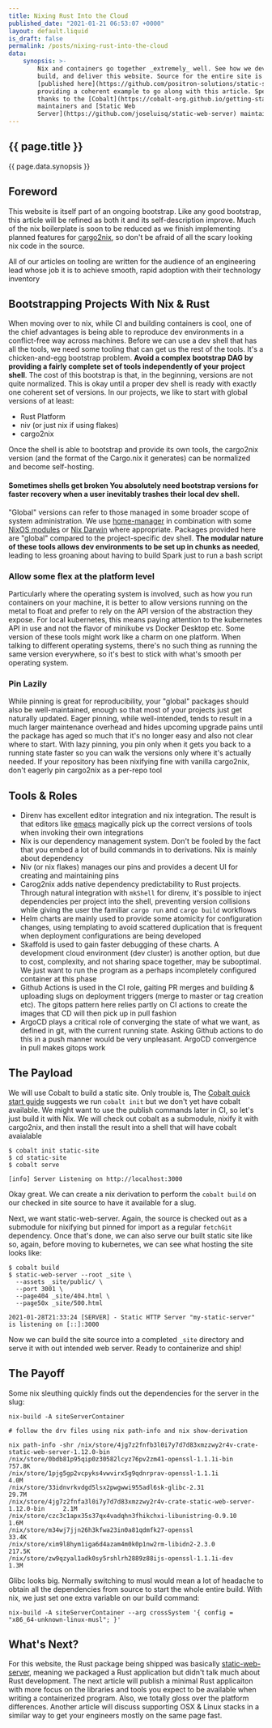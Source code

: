```yaml
---
title: Nixing Rust Into the Cloud
published_date: "2021-01-21 06:53:07 +0000"
layout: default.liquid
is_draft: false
permalink: /posts/nixing-rust-into-the-cloud
data:
    synopsis: >-
        Nix and containers go together _extremely_ well. See how we develop,
        build, and deliver this website. Source for the entire site is
        [published here](https://github.com/positron-solutions/static-site),
        providing a coherent example to go along with this article. Special
        thanks to the [Cobalt](https://cobalt-org.github.io/getting-started/)
        maintainers and [Static Web
        Server](https://github.com/joseluisq/static-web-server) maintainers
---
```


<section class="blog meat">
<div class="inner">

# {{ page.title }}

{{ page.data.synopsis }}

## Foreword

This website is itself part of an ongoing bootstrap. Like any good bootstrap,
this article will be refined as both it and its self-description improve. Much
of the nix boilerplate is soon to be reduced as we finish implementing planned
features for [cargo2nix](https://github.com/cargo2nix/cargo2nix), so don't be
afraid of all the scary looking nix code in the source.

All of our articles on tooling are written for the audience of an engineering
lead whose job it is to achieve smooth, rapid adoption with their technology
inventory

## Bootstrapping Projects With Nix & Rust

When moving over to nix, while CI and building containers is cool, one of the
chief advantages is being able to reproduce dev environments in a conflict-free
way across machines.  Before we can use a dev shell that has all the tools, we
need some tooling that can get us the rest of the tools.  It's a chicken-and-egg
bootstrap problem. **Avoid a complex bootstrap DAG by providing a fairly
complete set of tools independently of your project shell**. The cost of this
bootstrap is that, in the beginning, versions are not quite normalized. This is
okay until a proper dev shell is ready with exactly one coherent set of
versions. In our projects, we like to start with global versions of at least:

- Rust Platform
- niv (or just nix if using flakes)
- cargo2nix

Once the shell is able to bootstrap and provide its own tools, the cargo2nix
version (and the format of the Cargo.nix it generates) can be normalized and
become self-hosting.

#### Sometimes shells get broken You absolutely need bootstrap versions for faster recovery when a user inevitably trashes their local dev shell.

"Global" versions can refer to those managed in some broader scope of system
administration. We use
[home-manager](https://github.com/nix-community/home-manager) in combination
with some [NixOS modules](https://nixos.wiki/wiki/Module) or [Nix
Darwin](https://github.com/LnL7/nix-darwin) where appropriate. Packages provided
here are "global" compared to the project-specific dev shell. **The modular
nature of these tools allows dev environments to be set up in chunks as
needed**, leading to less groaning about having to build Spark just to run a
bash script

### Allow some flex at the platform level

Particularly where the operating system is involved, such as how you run
containers on your machine, it is better to allow versions running on the metal
to float and prefer to rely on the API version of the abstraction they
expose. For local kubernetes, this means paying attention to the kubernetes API
in use and not the flavor of minikube vs Docker Desktop etc. Some version of
these tools might work like a charm on one platform. When talking to different
operating systems, there's no such thing as running the same version everywhere,
so it's best to stick with what's smooth per operating system.

### Pin Lazily

While pinning is great for reproducibility, your "global" packages should also
be well-maintained, enough so that most of your projects just get naturally
updated. Eager pinning, while well-intended, tends to result in a much larger
maintenance overhead and hides upcoming upgrade pains until the package has aged
so much that it's no longer easy and also not clear where to start. With lazy
pinning, you pin only when it gets you back to a running state faster so you can
walk the versions only where it's actually needed. If your repository has been
nixifying fine with vanilla cargo2nix, don't eagerly pin cargo2nix as a per-repo
tool

## Tools & Roles

- Direnv has excellent editor integration and nix integration. The result is
  that editors like [emacs](https://github.com/hlissner/doom-emacs) magically
  pick up the correct versions of tools when invoking their own integrations
- Nix is our dependency management system. Don't be fooled by the fact that you
  embed a lot of build commands in to derivations. Nix is mainly about
  dependency
- Niv (or nix flakes) manages our pins and provides a decent UI for creating and
  maintaining pins
- Carog2nix adds native dependency predictability to Rust projects. Through
  natural integration with `mkShell` for direnv, it's possible to inject
  dependencies per project into the shell, preventing version collisions while
  giving the user the familiar `cargo run` and `cargo build` workflows
- Helm charts are mainly used to provide some atomicity for configuration
  changes, using templating to avoid scattered duplication that is frequent when
  deployment configurations are being developed
- Skaffold is used to gain faster debugging of these charts. A development cloud
  environment (dev cluster) is another option, but due to cost, complexity, and
  not sharing space together, may be suboptimal. We just want to run the program
  as a perhaps incompletely configured container at this phase
- Github Actions is used in the CI role, gaiting PR merges and building &
  uploading slugs on deployment triggers (merge to master or tag creation
  etc). The gitops pattern here relies partly on CI actions to create the images
  that CD will then pick up in pull fashion
- ArgoCD plays a critical role of converging the state of what we want, as
  defined in git, with the current running state. Asking Github actions to do
  this in a push manner would be very unpleasant. ArgoCD convergence in pull
  makes gitops work
  
## The Payload

We will use Cobalt to build a static site. Only trouble is, The [Cobalt quick
start guide](https://cobalt-org.github.io/getting-started/) suggests we run
`cobalt init` but we don't yet have cobalt available. We might want to use the
publish commands later in CI, so let's just build it with Nix. We will check out
cobalt as a submodule, nixify it with cargo2nix, and then install the result
into a shell that will have cobalt avaialable

```shell
$ cobalt init static-site
$ cd static-site
$ cobalt serve

[info] Server Listening on http://localhost:3000
```

Okay great. We can create a nix derivation to perform the `cobalt build` on our
checked in site source to have it available for a slug.

Next, we want static-web-server. Again, the source is checked out as a submodule
for nixifying but pinned for import as a regular `fetchGit` dependency. Once
that's done, we can also serve our built static site like so, again, before
moving to kubernetes, we can see what hosting the site looks like:

```shell
$ cobalt build
$ static-web-server --root _site \
  --assets _site/public/ \
  --port 3001 \
  --page404 _site/404.html \
  --page50x _site/500.html 

2021-01-28T21:33:24 [SERVER] - Static HTTP Server "my-static-server" is listening on [::]:3000
```

Now we can build the site source into a completed `_site` directory and serve it
with out intended web server. Ready to containerize and ship!

## The Payoff

Some nix sleuthing quickly finds out the dependencies for the server in the slug:

```shell
nix-build -A siteServerContainer

# follow the drv files using nix path-info and nix show-derivation

nix path-info -shr /nix/store/4jg7z2fnfb3l0i7y7d7d83xmzzwy2r4v-crate-static-web-server-1.12.0-bin
/nix/store/0bdb81p95qip0z30582lcyz76pv2zm41-openssl-1.1.1i-bin                	 757.8K
/nix/store/1pjg5gp2vcpyks4vwvirx5g9qdnrprav-openssl-1.1.1i                    	   4.0M
/nix/store/33idnvrkvdgd5lsx2pwgwwi955adl6sk-glibc-2.31                        	  29.7M
/nix/store/4jg7z2fnfa3l0i7y7d7d83xmzzwy2r4v-crate-static-web-server-1.12.0-bin	   2.1M
/nix/store/czc3c1apx35s37qx4vadqhn3fhikchxi-libunistring-0.9.10               	   1.6M
/nix/store/m34wj7jjn26h3kfwa23in0a81qdmfk27-openssl                           	  33.4K
/nix/store/xim9l8hym1iga6d4azam4m0k0p1nw2rm-libidn2-2.3.0                     	 217.5K
/nix/store/zw9qzyal1adk0sy5rshlrh2889z88ijs-openssl-1.1.1i-dev                	   1.3M
```

Glibc looks big. Normally switching to musl would mean a lot of headache to
obtain all the dependencies from source to start the whole entire build.  With
nix, we just set one extra variable on our build command:

```shell
nix-build -A siteServerContainer --arg crossSystem '{ config = "x86_64-unknown-linux-musl"; }'
```

## What's Next?

For this website, the Rust package being shipped was basically
[static-web-server](https://github.com/joseluisq/static-web-server), meaning we
packaged a Rust application but didn't talk much about Rust development. The
next article will publish a minimal Rust applicaiton with more focus on the
libraries and tools you expect to be available when writing a containerized
program. Also, we totally gloss over the platform differences. Another article
will discuss supporting OSX & Linux stacks in a similar way to get your
engineers mostly on the same page fast.

